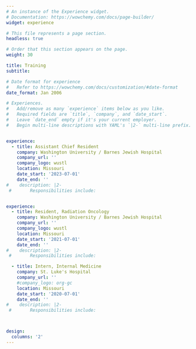```yaml
---
# An instance of the Experience widget.
# Documentation: https://wowchemy.com/docs/page-builder/
widget: experience

# This file represents a page section.
headless: true

# Order that this section appears on the page.
weight: 30

title: Training
subtitle:

# Date format for experience
#   Refer to https://wowchemy.com/docs/customization/#date-format
date_format: Jan 2006

# Experiences.
#   Add/remove as many `experience` items below as you like.
#   Required fields are `title`, `company`, and `date_start`.
#   Leave `date_end` empty if it's your current employer.
#   Begin multi-line descriptions with YAML's `|2-` multi-line prefix.


experience:
  - title: Assistant Chief Resident
    company: Washington University / Barnes Jewish Hospital
    company_url: ''
    company_logo: wustl
    location: Missouri
    date_start: '2023-07-01'
    date_end: ''
#    description: |2-
 #       Responsibilities include:


experience:
  - title: Resident, Radiation Oncology
    company: Washington University / Barnes Jewish Hospital
    company_url: ''
    company_logo: wustl
    location: Missouri
    date_start: '2021-07-01'
    date_end: ''
#    description: |2-
 #       Responsibilities include:

  - title: Intern, Internal Medicine
    company: St. Luke's Hospital
    company_url: ''
    #company_logo: org-gc
    location: Missouri
    date_start: '2020-07-01'
    date_end: ''
#    description: |2-
 #       Responsibilities include:



design:
  columns: '2'
---
```

